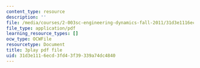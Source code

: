 ```yaml
---
content_type: resource
description: ''
file: /media/courses/2-003sc-engineering-dynamics-fall-2011/31d3e1116ecd3fd43f39339a74dc4840_63sIgMvBuEQ.pdf
file_type: application/pdf
learning_resource_types: []
ocw_type: OCWFile
resourcetype: Document
title: 3play pdf file
uid: 31d3e111-6ecd-3fd4-3f39-339a74dc4840
---
```

